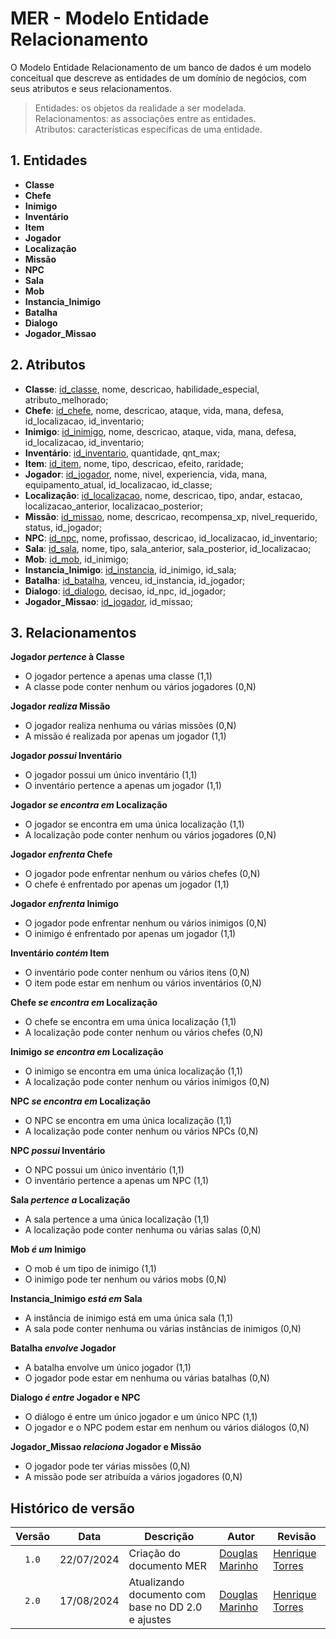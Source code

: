 # MER - Modelo Entidade Relacionamento

O Modelo Entidade Relacionamento de um banco de dados é um modelo conceitual que descreve as entidades de um domínio de negócios, com seus atributos e seus relacionamentos.

> Entidades: os objetos da realidade a ser modelada.<br>
> Relacionamentos: as associações entre as entidades.<br>
> Atributos: características específicas de uma entidade.<br>

## 1. Entidades

- **Classe**
- **Chefe**
- **Inimigo**
- **Inventário**
- **Item**
- **Jogador**
- **Localização**
- **Missão**
- **NPC**
- **Sala**
- **Mob**
- **Instancia_Inimigo**
- **Batalha**
- **Dialogo**
- **Jogador_Missao**

## 2. Atributos

- **Classe**: <ins>id_classe</ins>, nome, descricao, habilidade_especial, atributo_melhorado;
- **Chefe**: <ins>id_chefe</ins>, nome, descricao, ataque, vida, mana, defesa, id_localizacao, id_inventario;
- **Inimigo**: <ins>id_inimigo</ins>, nome, descricao, ataque, vida, mana, defesa, id_localizacao, id_inventario;
- **Inventário**: <ins>id_inventario</ins>, quantidade, qnt_max;
- **Item**: <ins>id_item</ins>, nome, tipo, descricao, efeito, raridade;
- **Jogador**: <ins>id_jogador</ins>, nome, nivel, experiencia, vida, mana, equipamento_atual, id_localizacao, id_classe;
- **Localização**: <ins>id_localizacao</ins>, nome, descricao, tipo, andar, estacao, localizacao_anterior, localizacao_posterior;
- **Missão**: <ins>id_missao</ins>, nome, descricao, recompensa_xp, nivel_requerido, status, id_jogador;
- **NPC**: <ins>id_npc</ins>, nome, profissao, descricao, id_localizacao, id_inventario;
- **Sala**: <ins>id_sala</ins>, nome, tipo, sala_anterior, sala_posterior, id_localizacao;
- **Mob**: <ins>id_mob</ins>, id_inimigo;
- **Instancia_Inimigo**: <ins>id_instancia</ins>, id_inimigo, id_sala;
- **Batalha**: <ins>id_batalha</ins>, venceu, id_instancia, id_jogador;
- **Dialogo**: <ins>id_dialogo</ins>, decisao, id_npc, id_jogador;
- **Jogador_Missao**: <ins>id_jogador</ins>, id_missao;

## 3. Relacionamentos

**Jogador _pertence_ à Classe**

- O jogador pertence a apenas uma classe (1,1)
- A classe pode conter nenhum ou vários jogadores (0,N)

**Jogador _realiza_ Missão**

- O jogador realiza nenhuma ou várias missões (0,N)
- A missão é realizada por apenas um jogador (1,1)

**Jogador _possui_ Inventário**

- O jogador possui um único inventário (1,1)
- O inventário pertence a apenas um jogador (1,1)

**Jogador _se encontra em_ Localização**

- O jogador se encontra em uma única localização (1,1)
- A localização pode conter nenhum ou vários jogadores (0,N)

**Jogador _enfrenta_ Chefe**

- O jogador pode enfrentar nenhum ou vários chefes (0,N)
- O chefe é enfrentado por apenas um jogador (1,1)

**Jogador _enfrenta_ Inimigo**

- O jogador pode enfrentar nenhum ou vários inimigos (0,N)
- O inimigo é enfrentado por apenas um jogador (1,1)

**Inventário _contém_ Item**

- O inventário pode conter nenhum ou vários itens (0,N)
- O item pode estar em nenhum ou vários inventários (0,N)

**Chefe _se encontra em_ Localização**

- O chefe se encontra em uma única localização (1,1)
- A localização pode conter nenhum ou vários chefes (0,N)

**Inimigo _se encontra em_ Localização**

- O inimigo se encontra em uma única localização (1,1)
- A localização pode conter nenhum ou vários inimigos (0,N)

**NPC _se encontra em_ Localização**

- O NPC se encontra em uma única localização (1,1)
- A localização pode conter nenhum ou vários NPCs (0,N)

**NPC _possui_ Inventário**

- O NPC possui um único inventário (1,1)
- O inventário pertence a apenas um NPC (1,1)

**Sala _pertence a_ Localização**

- A sala pertence a uma única localização (1,1)
- A localização pode conter nenhuma ou várias salas (0,N)

**Mob _é um_ Inimigo**

- O mob é um tipo de inimigo (1,1)
- O inimigo pode ter nenhum ou vários mobs (0,N)

**Instancia_Inimigo _está em_ Sala**

- A instância de inimigo está em uma única sala (1,1)
- A sala pode conter nenhuma ou várias instâncias de inimigos (0,N)

**Batalha _envolve_ Jogador**

- A batalha envolve um único jogador (1,1)
- O jogador pode estar em nenhuma ou várias batalhas (0,N)

**Dialogo _é entre_ Jogador e NPC**

- O diálogo é entre um único jogador e um único NPC (1,1)
- O jogador e o NPC podem estar em nenhum ou vários diálogos (0,N)

**Jogador_Missao _relaciona_ Jogador e Missão**

- O jogador pode ter várias missões (0,N)
- A missão pode ser atribuída a vários jogadores (0,N)

## Histórico de versão

| Versão |    Data    | Descrição                                      | Autor                                               | Revisão                                                      |
| :----: | :--------: | ---------------------------------------------- | --------------------------------------------------- | ------------------------------------------------------------ |
| `1.0`  | 22/07/2024 | Criação do documento MER                       | [Douglas Marinho](https://github.com/M4RINH0)       | [Henrique Torres](https://github.com/henriqtorresl)          |
| `2.0`  | 17/08/2024 | Atualizando documento com base no DD 2.0 e ajustes | [Douglas Marinho](https://github.com/M4RINH0)       | [Henrique Torres](https://github.com/henriqtorresl)          |
